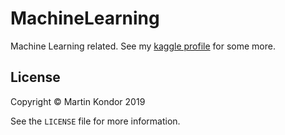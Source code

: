 # MachineLearning

Machine Learning related. See my [kaggle profile](https://www.kaggle.com/martinkondor/) for some more.

## License

Copyright &copy; Martin Kondor 2019

See the ```LICENSE``` file for more information.
